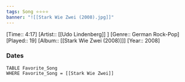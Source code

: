 ```yaml
---
tags: Song ⭐⭐⭐⭐ 
banner: "![[Stark Wie Zwei (2008).jpg]]"
---
```

[Time:: 4:17]
[Artist:: [[Udo Lindenberg]] ]
[Genre:: German Rock-Pop]
[Played:: 19]
[Album:: [[Stark Wie Zwei (2008)]]]
[Year:: 2008]
### Dates
````dataview
TABLE Favorite_Song
WHERE Favorite_Song = [[Stark Wie Zwei]]
````